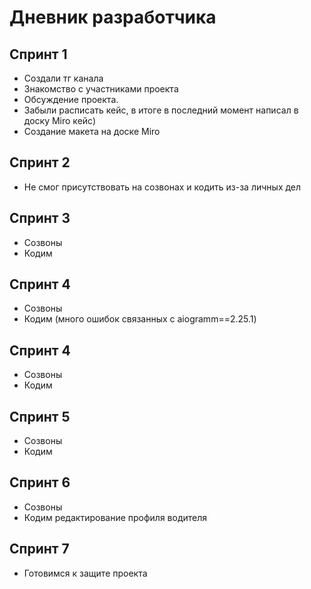 # Дневник разработчика 

## Спринт 1
- Создали тг канала
- Знакомство с участниками проекта
- Обсуждение проекта.
- Забыли расписать кейс, в итоге в последний момент написал в доску Miro кейс)
- Создание макета на доске Miro
## Спринт 2
- Не смог присутствовать на созвонах и кодить из-за личных дел
## Спринт 3
- Созвоны
- Кодим
## Спринт 4
- Созвоны
- Кодим (много ошибок связанных с aiogramm==2.25.1)
## Спринт 4
- Созвоны
- Кодим
## Спринт 5
- Созвоны
- Кодим
## Спринт 6
- Созвоны
- Кодим редактирование профиля водителя
## Спринт 7
- Готовимся к защите проекта
